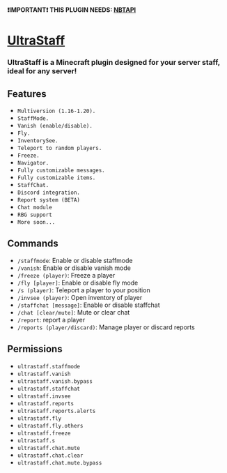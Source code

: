 **❗IMPORTANT❗**
**THIS PLUGIN NEEDS: [NBTAPI](https://www.spigotmc.org/resources/nbt-api.7939/)**
# [UltraStaff](https://www.spigotmc.org/resources/ultrastaff-1-16-1-21-staff-moderation-plugin.108913/)
### **UltraStaff** is a **Minecraft** plugin designed for your server staff, ideal for any server!
## Features
- `Multiversion (1.16-1.20).`
- `StaffMode.`
- `Vanish (enable/disable).`
- `Fly.`
- `InventorySee.`
- `Teleport to random players.`
- `Freeze.`
- `Navigator.`
- `Fully customizable messages.`
- `Fully customizable items.`
- `StaffChat.`
- `Discord integration.`
- `Report system (BETA)`
- `Chat module`
- `RBG support`
- `More soon...`

## Commands
- `/staffmode`: Enable or disable staffmode
- `/vanish`: Enable or disable vanish mode
- `/freeze (player)`: Freeze a player
- `/fly [player]`: Enable or disable fly mode
- `/s (player)`: Teleport a player to your position
- `/invsee (player)`: Open inventory of player
- `/staffchat [message]`: Enable or disable staffchat
- `/chat [clear/mute]`: Mute or clear chat
- `/report`: report a player
- `/reports (player/discard)`: Manage player or discard reports

## Permissions
- `ultrastaff.staffmode`
- `ultrastaff.vanish`
- `ultrastaff.vanish.bypass`
- `ultrastaff.staffchat`
- `ultrastaff.invsee`
- `ultrastaff.reports`
- `ultrastaff.reports.alerts`
- `ultrastaff.fly`
- `ultrastaff.fly.others`
- `ultrastaff.freeze`
- `ultrastaff.s`
- `ultrastaff.chat.mute`
- `ultrastaff.chat.clear`
- `ultrastaff.chat.mute.bypass`
